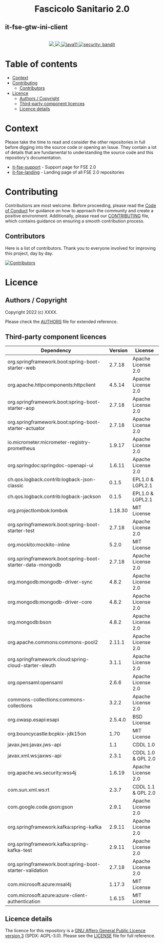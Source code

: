 <h1 align="center">Fascicolo Sanitario 2.0</h1>
<h2 align="left">it-fse-gtw-ini-client</h2>

<br />
<div align="center">
    <!-- CoC -->
    <a href="CODE_OF_CONDUCT.md">
      <img src="https://img.shields.io/badge/Contributor%20Covenant-v2.0%20adopted-ff69b4.svg" />
    </a>
    <a href="CODE_OF_CONDUCT.md">
      <img src="https://img.shields.io/badge/badge-green.svg" />
    </a>
    <a href="/">
      <img alt="java11"
      src="https://img.shields.io/badge/badge-red.svg">
    </a>
    <a href="/">
      <img alt="security: bandit"
      src="https://img.shields.io/badge/badge-yellow.svg">
    </a>
</div>


# Table of contents

- [Context](#context)
- [Contributing](#contributing)
    - [Contributors](#contributors)
- [Licence](#licence)
    - [Authors / Copyright](#authors--copyright)
    - [Third-party component licences](#third-party-component-licences)
    - [Licence details](#licence-details)


# Context

Please take the time to read and consider the other repositories in full before digging into the source code or opening an Issue. They contain a lot of details that are fundamental to understanding the source code and this repository's documentation.

- <a href="https://github.com/ministero-salute/it-fse-support">it-fse-support</a> - Support page for FSE 2.0
- <a href="https://github.com/ministero-salute/it-fse-landing">it-fse-landing</a> - Landing page of all FSE 2.0 repositories


# Contributing
Contributions are most welcome. Before proceeding, please read the [Code of Conduct](./CODE_OF_CONDUCT.md) for guidance on how to approach the community and create a positive environment. Additionally, please read our [CONTRIBUTING](./CONTRIBUTING.md) file, which contains guidance on ensuring a smooth contribution process.

## Contributors
Here is a list of contributors. Thank you to everyone involved for improving this project, day by day.

[![Contributors](https://contrib.rocks/image?repo=ministero-salute/it-fse-gtw-ini-client)](https://github.com/ministero-salute/it-fse-gtw-ini-client/graphs/contributors)


# Licence

## Authors / Copyright

Copyright 2022 (c) XXXX.

Please check the [AUTHORS](AUTHORS) file for extended reference.

## Third-party component licences
| Dependency                                                | Version | License            |
|-----------------------------------------------------------|---------|--------------------|
| org.springframework.boot:spring-boot-starter-web          | 2.7.18  | Apache License 2.0 |
| org.apache.httpcomponents:httpclient                      | 4.5.14  | Apache License 2.0 |
| org.springframework.boot:spring-boot-starter-aop          | 2.7.18  | Apache License 2.0 |
| org.springframework.boot:spring-boot-starter-actuator     | 2.7.18  | Apache License 2.0 |
| io.micrometer:micrometer-registry-prometheus              | 1.9.17  | Apache License 2.0 |
| org.springdoc:springdoc-openapi-ui                        | 1.6.11  | Apache License 2.0 |
| ch.qos.logback.contrib:logback-json-classic               | 0.1.5   | EPL1.0 & LGPL2.1   |
| ch.qos.logback.contrib:logback-jackson                    | 0.1.5   | EPL1.0 & LGPL2.1   |
| org.projectlombok:lombok                                  | 1.18.30 | MIT License        |
| org.springframework.boot:spring-boot-starter-test         | 2.7.18  | Apache License 2.0 |
| org.mockito:mockito-inline                                | 5.2.0   | MIT License        |
| org.springframework.boot:spring-boot-starter-data-mongodb | 2.7.18  | Apache License 2.0 |
| org.mongodb:mongodb-driver-sync                           | 4.8.2   | Apache License 2.0 |
| org.mongodb:mongodb-driver-core                           | 4.8.2   | Apache License 2.0 |
| org.mongodb:bson                                          | 4.8.2   | Apache License 2.0 |
| org.apache.commons:commons-pool2                          | 2.11.1  | Apache License 2.0 |
| org.springframework.cloud:spring-cloud-starter-sleuth     | 3.1.1   | Apache License 2.0 |
| org.opensaml:opensaml                                     | 2.6.6   | Apache License 2.0 |
| commons-collections:commons-collections                   | 3.2.2   | Apache License 2.0 |
| org.owasp.esapi:esapi                                     | 2.5.4.0 | BSD License        |
| org.bouncycastle:bcpkix-jdk15on                           | 1.70    | MIT License        |
| javax.jws:javax.jws-api                                   | 1.1     | CDDL 1.0           |
| javax.xml.ws:jaxws-api                                    | 2.3.1   | CDDL 1.0 & GPL 2.0 |
| org.apache.ws.security:wss4j                              | 1.6.19  | Apache License 2.0 |
| com.sun.xml.ws:rt                                         | 2.3.7   | CDDL 1.1 & GPL 2.0 |
| com.google.code.gson:gson                                 | 2.9.1   | Apache License 2.0 |
| org.springframework.kafka:spring-kafka                    | 2.9.11  | Apache License 2.0 |
| org.springframework.kafka:spring-kafka-test               | 2.9.11  | Apache License 2.0 |
| org.springframework.boot:spring-boot-starter-validation   | 2.7.18  | Apache License 2.0 |
| com.microsoft.azure:msal4j                                | 1.17.3  | MIT License        |
| com.microsoft.azure:azure-client-authentication           | 1.6.15  | MIT License        |


## Licence details

The licence for this repository is a [GNU Affero General Public Licence version 3](https://www.gnu.org/licenses/agpl-3.0.html) (SPDX: AGPL-3.0). Please see the [LICENSE](LICENSE) file for full reference.
